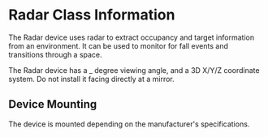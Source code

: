 # Radar Class Information

The Radar device uses radar to extract occupancy and target information from an environment.  It can be used to monitor for fall events and transitions through a space.

The Radar device has a _ degree viewing angle, and a 3D X/Y/Z coordinate system. Do not install it facing directly at a mirror.

## Device Mounting

The device is mounted depending on the manufacturer's specifications.